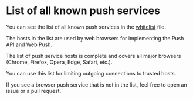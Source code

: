# List of all known push services

You can see the list of all known push services in the [whitelist](whitelist) file.

The hosts in the list are used by web browsers for implementing the Push API and Web Push.

The list of push service hosts is complete and covers all major browsers (Chrome, Firefox, Opera, Edge, Safari, etc.).

You can use this list for limiting outgoing connections to trusted hosts.

If you see a browser push service that is not in the list, feel free to open an issue or a pull request.
